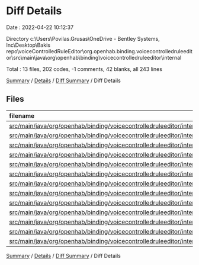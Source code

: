 # Diff Details

Date : 2022-04-22 10:12:37

Directory c:\Users\Povilas.Grusas\OneDrive - Bentley Systems, Inc\Desktop\Bakis repo\voiceControlledRuleEditor\org.openhab.binding.voicecontrolledruleeditor\src\main\java\org\openhab\binding\voicecontrolledruleeditor\internal

Total : 13 files,  202 codes, -1 comments, 42 blanks, all 243 lines

[Summary](results.md) / [Details](details.md) / [Diff Summary](diff.md) / Diff Details

## Files
| filename | language | code | comment | blank | total |
| :--- | :--- | ---: | ---: | ---: | ---: |
| [src/main/java/org/openhab/binding/voicecontrolledruleeditor/internal/assistant/Instructions.java](/src/main/java/org/openhab/binding/voicecontrolledruleeditor/internal/assistant/Instructions.java) | Java | 37 | 0 | 8 | 45 |
| [src/main/java/org/openhab/binding/voicecontrolledruleeditor/internal/assistant/StatusReport.java](/src/main/java/org/openhab/binding/voicecontrolledruleeditor/internal/assistant/StatusReport.java) | Java | 9 | 0 | 3 | 12 |
| [src/main/java/org/openhab/binding/voicecontrolledruleeditor/internal/commandHandlers/ruleInternals/AbstractModuleBuilder.java](/src/main/java/org/openhab/binding/voicecontrolledruleeditor/internal/commandHandlers/ruleInternals/AbstractModuleBuilder.java) | Java | 9 | -1 | 3 | 11 |
| [src/main/java/org/openhab/binding/voicecontrolledruleeditor/internal/commandHandlers/ruleInternals/AvailableConfigurationType.java](/src/main/java/org/openhab/binding/voicecontrolledruleeditor/internal/commandHandlers/ruleInternals/AvailableConfigurationType.java) | Java | 3 | 0 | 0 | 3 |
| [src/main/java/org/openhab/binding/voicecontrolledruleeditor/internal/commandHandlers/ruleInternals/RuleActionBuilder.java](/src/main/java/org/openhab/binding/voicecontrolledruleeditor/internal/commandHandlers/ruleInternals/RuleActionBuilder.java) | Java | 10 | 1 | 0 | 11 |
| [src/main/java/org/openhab/binding/voicecontrolledruleeditor/internal/commandHandlers/ruleInternals/RuleConditionBuilder.java](/src/main/java/org/openhab/binding/voicecontrolledruleeditor/internal/commandHandlers/ruleInternals/RuleConditionBuilder.java) | Java | 4 | 0 | 0 | 4 |
| [src/main/java/org/openhab/binding/voicecontrolledruleeditor/internal/commandHandlers/ruleInternals/RuleEditingController.java](/src/main/java/org/openhab/binding/voicecontrolledruleeditor/internal/commandHandlers/ruleInternals/RuleEditingController.java) | Java | 68 | -1 | 14 | 81 |
| [src/main/java/org/openhab/binding/voicecontrolledruleeditor/internal/commandHandlers/ruleInternals/RuleTriggerBuilderHandler.java](/src/main/java/org/openhab/binding/voicecontrolledruleeditor/internal/commandHandlers/ruleInternals/RuleTriggerBuilderHandler.java) | Java | 5 | 0 | 0 | 5 |
| [src/main/java/org/openhab/binding/voicecontrolledruleeditor/internal/commandHandlers/states/ruleEdit/RuleEditEditModuleState.java](/src/main/java/org/openhab/binding/voicecontrolledruleeditor/internal/commandHandlers/states/ruleEdit/RuleEditEditModuleState.java) | Java | 16 | 0 | 4 | 20 |
| [src/main/java/org/openhab/binding/voicecontrolledruleeditor/internal/commandHandlers/states/ruleEdit/RuleEditRemoveModuleState.java](/src/main/java/org/openhab/binding/voicecontrolledruleeditor/internal/commandHandlers/states/ruleEdit/RuleEditRemoveModuleState.java) | Java | 16 | 0 | 4 | 20 |
| [src/main/java/org/openhab/binding/voicecontrolledruleeditor/internal/constants/TTSConstants.java](/src/main/java/org/openhab/binding/voicecontrolledruleeditor/internal/constants/TTSConstants.java) | Java | 9 | 0 | 2 | 11 |
| [src/main/java/org/openhab/binding/voicecontrolledruleeditor/internal/constants/UserInputs.java](/src/main/java/org/openhab/binding/voicecontrolledruleeditor/internal/constants/UserInputs.java) | Java | 1 | 0 | 1 | 2 |
| [src/main/java/org/openhab/binding/voicecontrolledruleeditor/internal/utils/RuleRegistryUtils.java](/src/main/java/org/openhab/binding/voicecontrolledruleeditor/internal/utils/RuleRegistryUtils.java) | Java | 15 | 0 | 3 | 18 |

[Summary](results.md) / [Details](details.md) / [Diff Summary](diff.md) / Diff Details